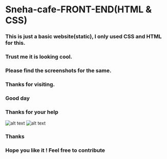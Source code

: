 # Sneha-cafe-FRONT-END(HTML & CSS)

### This is just a basic website(static), I only used CSS and HTML for this.

### Trust me it is looking cool.

### Please find the screenshots for the same.
<!-- i have added a dark mode feature in this website some one please set the button position accordingly i have just made it simple and light -->

### Thanks for visiting.

### Good day
### Thanks for your help 

![alt text](https://github.com/kavyanshpandey/Sneha-cafe-FRONT-END/blob/master/images/pic1.png)
![alt text](https://github.com/kavyanshpandey/Sneha-cafe-FRONT-END/blob/master/images/pic2.png)

### Thanks
### Hope you like it ! Feel free to contribute
